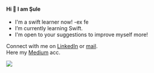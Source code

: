 #### Hi :ghost: I am Şule 

- I'm a swift learner now! -ex fe <br/>
- I’m currently learning Swift. <br/>
- I'm open to your suggestions to improve myself more! <br/> 

Connect with me on [LinkedIn](https://www.linkedin.com/in/sulekaptan/) or [mail](mailto:sulekaptan00@gmail.com). <br/>
Here my  [Medium](https://medium.com/@sulekaptan) acc.

![](https://komarev.com/ghpvc/?username=sulekaptan&color=ff69b4) 
